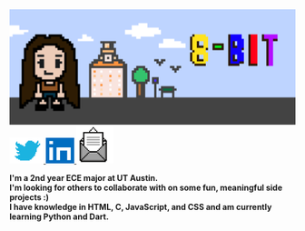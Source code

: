 <img src = "pixel8bit.png">

<a href = "https://twitter.com/epitiffany">
  <img src = "twitter.png" height = 45px width = 60px>
</a>

<a href = "https://linkedin.com/in/epitiffany">
    <img src = "linkedin.png" height = 45px width = 50px>
</a>


<a href = "mailto:tiffanylam38@yahoo.com">
  <img src = "mail.png" height = 65px width = 65px>
</a>
<br>

<strong>I'm a 2nd year ECE major at UT Austin. <br>
I'm looking for others to collaborate with on some fun, meaningful side projects :) <br>
I have knowledge in HTML, C, JavaScript, and CSS and am currently learning Python and Dart. </strong> <br> 
